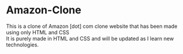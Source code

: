 # Amazon-Clone
This is a clone of Amazon [dot] com clone website that has been made using only HTML and CSS
<br>
It is purely made in HTML and CSS and will be updated as I learn new technologies.
